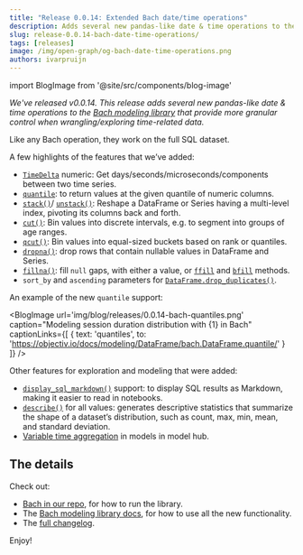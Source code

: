 ```yaml
---
title: "Release 0.0.14: Extended Bach date/time operations"
description: Adds several new pandas-like date & time operations to the Bach modeling library that provide more granular control when wrangling/exploring time-related data. Like any Bach operation, they work on the full SQL dataset.
slug: release-0.0.14-bach-date-time-operations/
tags: [releases]
image: /img/open-graph/og-bach-date-time-operations.png
authors: ivarpruijn
---
```


<head>
  <meta property="og:title" content="Release v0.0.14: Extended Bach date/time operations" />
</head>

import BlogImage from '@site/src/components/blog-image'

*We've released v0.0.14. This release adds several new pandas-like date & time operations to the 
[Bach modeling library](https://objectiv.io/docs/modeling/) that provide more granular control when 
wrangling/exploring time-related data.*

<!--truncate-->

Like any Bach operation, they work on the full SQL dataset.

A few highlights of the features that we’ve added:
- [`TimeDelta`](https://objectiv.io/docs/modeling/Series/bach.SeriesAbstractDateTime.dt/) numeric: Get 
days/seconds/microseconds/components between two time series.
- [`quantile`](https://objectiv.io/docs/modeling/DataFrame/bach.DataFrame.quantile/): to return values at the 
given quantile of numeric columns.
- [`stack()`](https://objectiv.io/docs/modeling/DataFrame/bach.DataFrame.stack)/
[`unstack()`](https://objectiv.io/docs/modeling/Series/bach.Series.unstack): Reshape a DataFrame or Series 
having a multi-level index, pivoting its columns back and forth.
- [`cut()`](https://objectiv.io/docs/modeling/Series/bach.SeriesAbstractNumeric.cut): Bin values into 
discrete intervals, e.g. to segment into groups of age ranges.
- [`qcut()`](https://objectiv.io/docs/modeling/Series/bach.SeriesAbstractNumeric.qcut): Bin values into 
equal-sized buckets based on rank or quantiles.
- [`dropna()`](https://objectiv.io/docs/modeling/DataFrame/bach.DataFrame.dropna): drop rows that contain 
nullable values in DataFrame and Series.
- [`fillna()`](https://objectiv.io/docs/modeling/DataFrame/bach.DataFrame.fillna): fill `null` gaps, with 
either a value, or [`ffill`](https://objectiv.io/docs/modeling/DataFrame/bach.DataFrame.ffill) and 
[`bfill`](https://objectiv.io/docs/modeling/DataFrame/bach.DataFrame.bfill) methods.
- `sort_by` and `ascending` parameters for 
[`DataFrame.drop_duplicates()`](https://objectiv.io/docs/modeling/DataFrame/bach.DataFrame.drop_duplicates).

An example of the new `quantile` support:

<BlogImage url='img/blog/releases/0.0.14-bach-quantiles.png'
  caption="Modeling session duration distribution with {1} in Bach"
  captionLinks={[
    {
      text: 'quantiles', 
      to: 'https://objectiv.io/docs/modeling/DataFrame/bach.DataFrame.quantile/'
    }
  ]} />

Other features for exploration and modeling that were added:
- [`display_sql_markdown()`](https://github.com/objectiv/objectiv-analytics/blob/b796acd70211db1436eaac8e9120f09c2a7f9d43/bach/bach/display_formats.py) support: to display SQL results as Markdown, making it easier to read in notebooks.
- [`describe()`](https://objectiv.io/docs/modeling/DataFrame/bach.DataFrame.describe) for all values: 
generates descriptive statistics that summarize the shape of a dataset’s distribution, such as count, max, 
min, mean, and standard deviation.
- [Variable time aggregation](https://objectiv.io/docs/modeling/modelhub_api_reference/modelhub.ModelHub.time_agg) 
in models in model hub.

## The details
Check out:
- [Bach in our repo](https://github.com/objectiv/objectiv-analytics/tree/main/bach), for how to run the 
library.
- The [Bach modeling library docs](https://objectiv.io/docs/modeling/), for how to use all the new 
functionality. 
- The [full changelog](https://github.com/objectiv/objectiv-analytics/releases/tag/v0.0.14).

Enjoy!
